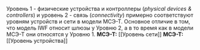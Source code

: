 Уровень 1 - физические устройства и контроллеры (*physical devices & controllers*) и уровень 2 - связь (*connectivity*) примерно соответствуют уровням устройств и сети в модели МСЭ-Т. Основное отличие в том, что модель IWF относит шлюзы у Уровню 2, а в то время как в модели МСЭ-Т они относятся у Уровню 1.
**МСЭ-Т:** [[Уровень сети]]
**МСЭ-Т:** [[Уровень устройства]]